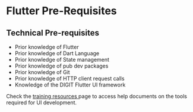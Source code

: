 # Flutter Pre-Requisites

## **Technical Pre-requisites**

* Prior knowledge of  Flutter
* Prior knowledge of Dart Language
* Prior knowledge of State management
* Prior knowledge of pub dev packages
* Prior knowledge of Git
* Prior knowledge of HTTP client request calls
* Knowledge of the DIGIT Flutter UI framework

Check the [training resources ](../../development-pre-requisites.md#prerequisite-reference-study-materials-hardbreak-hardbreak-development-team-hardbreak)page to access help documents on the tools required for UI development.
